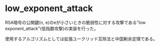 # low_exponent_attack

RSA暗号の公開鍵(n, e)のeが小さいときの脆弱性に対する攻撃である"low exponent_attack"(低指数攻撃)の実装を行った。

使用するアルゴリズムとしては拡張ユークリッド互除法と中国剰余定理である。
